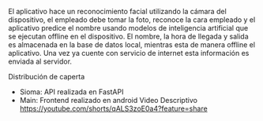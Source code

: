 El aplicativo hace un reconocimiento facial utilizando la cámara del dispositivo, el empleado debe tomar la foto, reconoce la cara empleado y el aplicativo predice el nombre usando modelos de inteligencia artificial que se ejecutan offline en el dispositivo. El nombre, la hora de llegada y salida es almacenada en la base de datos local, mientras esta de manera offline el aplicativo. Una vez ya cuente con servicio de internet esta información es enviada al servidor.

Distribución de caperta
- Sioma: API realizada en FastAPI
- Main: Frontend realizado en android
Video Descriptivo
https://youtube.com/shorts/qALS3zoE0a4?feature=share

